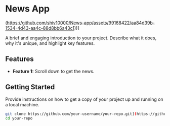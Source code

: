 # News App

 (https://github.com/shiv10000/News-app/assets/99168422/aa84d39b-1534-4d43-aa4c-88d8bb6a43c1))] 

A brief and engaging introduction to your project. Describe what it does, why it's unique, and highlight key features.

## Features

- **Feature 1:** Scroll down to get the news.
 
 
 

## Getting Started

Provide instructions on how to get a copy of your project up and running on a local machine.

```bash
git clone https://github.com/your-username/your-repo.git](https://github.com/shiv10000/News-app)https://github.com/shiv10000/News-app
cd your-repo
 
